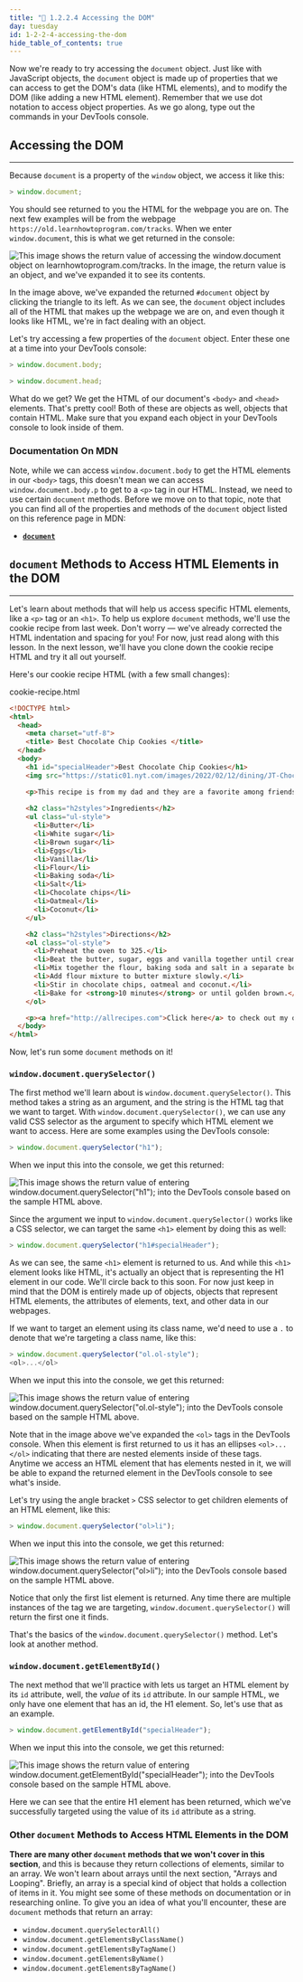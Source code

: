 ```yaml
---
title: "📓 1.2.2.4 Accessing the DOM"
day: tuesday
id: 1-2-2-4-accessing-the-dom
hide_table_of_contents: true
---
```


Now we're ready to try accessing the `document` object. Just like with JavaScript objects, the `document` object is made up of properties that we can access to get the DOM's data (like HTML elements), and to modify the DOM (like adding a new HTML element). Remember that we use dot notation to access object properties. As we go along, type out the commands in your DevTools console.

## Accessing the DOM
---

Because `document` is a property of the `window` object, we access it like this:

```js
> window.document;
```

You should see returned to you the HTML for the webpage you are on. The next few examples will be from the webpage ` https://old.learnhowtoprogram.com/tracks`. When we enter `window.document`, this is what we get returned in the console:

![This image shows the return value of accessing the `window.document` object on learnhowtoprogram.com/tracks. In the image, the return value is an object, and we've expanded it to see its contents.](https://learnhowtoprogram.s3.us-west-2.amazonaws.com/using-documentation/window-document-from-LHTP-tracks.png)

In the image above, we've expanded the returned `#document` object by clicking the triangle to its left. As we can see, the `document` object includes all of the HTML that makes up the webpage we are on, and even though it looks like HTML, we're in fact dealing with an object.

Let's try accessing a few properties of the `document` object. Enter these one at a time into your DevTools console:

```js
> window.document.body;
```

```js
> window.document.head;
```

What do we get? We get the HTML of our document's `<body>` and `<head>` elements. That's pretty cool! Both of these are objects as well, objects that contain HTML. Make sure that you expand each object in your DevTools console to look inside of them.

### Documentation On MDN

Note, while we can access `window.document.body` to get the HTML elements in our `<body>` tags, this doesn't mean we can access `window.document.body.p` to get to a `<p>` tag in our HTML. Instead, we need to use certain `document` methods. Before we move on to that topic, note that you can find all of the properties and methods of the `document` object listed on this reference page in MDN:

* **<span class="glyphicon glyphicon-link"></span> [`document`](https://developer.mozilla.org/en-US/docs/Web/API/Document)** 

## `document` Methods to Access HTML Elements in the DOM
---

Let's learn about methods that will help us access specific HTML elements, like a `<p>` tag or an `<h1>`. To help us explore `document` methods, we'll use the cookie recipe from last week. Don't worry — we've already corrected the HTML indentation and spacing for you! For now, just read along with this lesson. In the next lesson, we'll have you clone down the cookie recipe HTML and try it all out yourself.

Here's our cookie recipe HTML (with a few small changes):

<div class="filename">cookie-recipe.html</div>

```html
<!DOCTYPE html>
<html>
  <head>
    <meta charset="utf-8">
    <title> Best Chocolate Chip Cookies </title>
  </head>
  <body>
    <h1 id="specialHeader">Best Chocolate Chip Cookies</h1>
    <img src="https://static01.nyt.com/images/2022/02/12/dining/JT-Chocolate-Chip-Cookies/JT-Chocolate-Chip-Cookies-articleLarge.jpg" alt="An image of a cookie"/>

    <p>This recipe is from my dad and they are a favorite among friends and family. The secret ingredient is the coconut! <em>Be warned</em>, these will fly off of the plate!</p>
    
    <h2 class="h2styles">Ingredients</h2>
    <ul class="ul-style">
      <li>Butter</li>
      <li>White sugar</li>
      <li>Brown sugar</li>
      <li>Eggs</li>
      <li>Vanilla</li>
      <li>Flour</li>
      <li>Baking soda</li>
      <li>Salt</li>
      <li>Chocolate chips</li>
      <li>Oatmeal</li>
      <li>Coconut</li>
    </ul>

    <h2 class="h2styles">Directions</h2>
    <ol class="ol-style">
      <li>Preheat the oven to 325.</li>
      <li>Beat the butter, sugar, eggs and vanilla together until creamy.</li>
      <li>Mix together the flour, baking soda and salt in a separate bowl.</li>
      <li>Add flour mixture to butter mixture slowly.</li>
      <li>Stir in chocolate chips, oatmeal and coconut.</li>
      <li>Bake for <strong>10 minutes</strong> or until golden brown.</li>
    </ol>

    <p><a href="http://allrecipes.com">Click here</a> to check out my other great recipes.</p>
  </body>
</html>
```

Now, let's run some `document` methods on it!

### `window.document.querySelector()`

The first method we'll learn about is `window.document.querySelector()`. This method takes a string as an argument, and the string is the HTML tag that we want to target. With `window.document.querySelector()`, we can use any valid CSS selector as the argument to specify which HTML element we want to access. Here are some examples using the DevTools console:

```js
> window.document.querySelector("h1");
```

When we input this into the console, we get this returned:

![This image shows the return value of entering `window.document.querySelector("h1");` into the DevTools console based on the sample HTML above.](https://learnhowtoprogram.s3.us-west-2.amazonaws.com/new-section2-js-and-web-browsers/queryselector-h1.png)

Since the argument we input to `window.document.querySelector()` works like a CSS selector, we can target the same `<h1>` element by doing this as well:

```js
> window.document.querySelector("h1#specialHeader");
```

As we can see, the same `<h1>` element is returned to us. And while this `<h1>` element looks like HTML, it's actually an object that is representing the H1 element in our code. We'll circle back to this soon. For now just keep in mind that the DOM is entirely made up of objects, objects that represent HTML elements, the attributes of elements, text, and other data in our webpages.

If we want to target an element using its class name, we'd need to use a `.` to denote that we're targeting a class name, like this: 

```js
> window.document.querySelector("ol.ol-style");
<ol>...</ol>
```

When we input this into the console, we get this returned:

![This image shows the return value of entering `window.document.querySelector("ol.ol-style");` into the DevTools console based on the sample HTML above.](https://learnhowtoprogram.s3.us-west-2.amazonaws.com/new-section2-js-and-web-browsers/queryselector-ol-ol-style.png)

Note that in the image above we've expanded the `<ol>` tags in the DevTools console. When this element is first returned to us it has an ellipses `<ol>...</ol>` indicating that there are nested elements inside of these tags. Anytime we access an HTML element that has elements nested in it, we will be able to expand the returned element in the DevTools console to see what's inside. 

Let's try using the angle bracket `>` CSS selector to get children elements of an HTML element, like this:

```js
> window.document.querySelector("ol>li");
```

When we input this into the console, we get this returned:

![This image shows the return value of entering `window.document.querySelector("ol>li");` into the DevTools console based on the sample HTML above.](https://learnhowtoprogram.s3.us-west-2.amazonaws.com/new-section2-js-and-web-browsers/queryselector-ol-to-li.png)

Notice that only the first list element is returned. Any time there are multiple instances of the tag we are targeting, `window.document.querySelector()` will return the first one it finds.

That's the basics of the `window.document.querySelector()` method. Let's look at another method.

### `window.document.getElementById()`

The next method that we'll practice with lets us target an HTML element by its `id` attribute, well, the _value_ of its `id` attribute. In our sample HTML, we only have one element that has an id, the H1 element. So, let's use that as an example.  


```js
> window.document.getElementById("specialHeader");
```

When we input this into the console, we get this returned:

![This image shows the return value of entering `window.document.getElementById("specialHeader");` into the DevTools console based on the sample HTML above.](https://learnhowtoprogram.s3.us-west-2.amazonaws.com/new-section2-js-and-web-browsers/getelementbyid-h1-specialheader.png)

Here we can see that the entire H1 element has been returned, which we've successfully targeted using the value of its `id` attribute as a string.

### Other `document` Methods to Access HTML Elements in the DOM

**There are many other `document` methods that we won't cover in this section**, and this is because they return collections of elements, similar to an array. We won't learn about arrays until the next section, "Arrays and Looping". Briefly, an array is a special kind of object that holds a collection of items in it. You might see some of these methods on documentation or in researching online. To give you an idea of what you'll encounter, these are `document` methods that return an array:

* `window.document.querySelectorAll()`
* `window.document.getElementsByClassName()`
* `window.document.getElementsByTagName()`
* `window.document.getElementsByName()` 
* `window.document.getElementsByTagName()`
